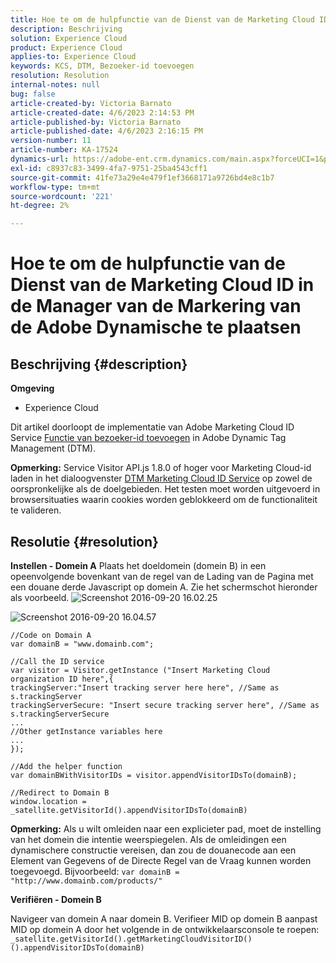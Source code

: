 ```yaml
---
title: Hoe te om de hulpfunctie van de Dienst van de Marketing Cloud ID in de Manager van de Markering van de Adobe Dynamische te plaatsen
description: Beschrijving
solution: Experience Cloud
product: Experience Cloud
applies-to: Experience Cloud
keywords: KCS, DTM, Bezoeker-id toevoegen
resolution: Resolution
internal-notes: null
bug: false
article-created-by: Victoria Barnato
article-created-date: 4/6/2023 2:14:53 PM
article-published-by: Victoria Barnato
article-published-date: 4/6/2023 2:16:15 PM
version-number: 11
article-number: KA-17524
dynamics-url: https://adobe-ent.crm.dynamics.com/main.aspx?forceUCI=1&pagetype=entityrecord&etn=knowledgearticle&id=7db5c361-85d4-ed11-a7c7-6045bd006295
exl-id: c8937c83-3499-4fa7-9751-25ba4543cff1
source-git-commit: 41fe73a29e4e479f1ef3668171a9726bd4e8c1b7
workflow-type: tm+mt
source-wordcount: '221'
ht-degree: 2%

---
```


# Hoe te om de hulpfunctie van de Dienst van de Marketing Cloud ID in de Manager van de Markering van de Adobe Dynamische te plaatsen

## Beschrijving {#description}

<b>Omgeving</b>
- Experience Cloud


Dit artikel doorloopt de implementatie van Adobe Marketing Cloud ID Service [Functie van bezoeker-id toevoegen](https://experienceleague.adobe.com/docs/id-service/using/id-service-api/methods/appendvisitorid.html) in Adobe Dynamic Tag Management (DTM).

<b>Opmerking:</b> Service Visitor API.js 1.8.0 of hoger voor Marketing Cloud-id laden in het dialoogvenster [DTM Marketing Cloud ID Service](https://experienceleague.adobe.com/docs/id-service/using/id-service-api/methods/getmcvid.html) op zowel de oorspronkelijke als de doelgebieden. Het testen moet worden uitgevoerd in browsersituaties waarin cookies worden geblokkeerd om de functionaliteit te valideren.


## Resolutie {#resolution}

<b>Instellen - Domein A</b>
Plaats het doeldomein (domein B) in een opeenvolgende bovenkant van de regel van de Lading van de Pagina met een douane derde Javascript op domein A. Zie het schermschot hieronder als voorbeeld.
![Screenshot 2016-09-20 16.02.25](https://helpx.adobe.com/content/dam/help/en/dtm/kb/how-to-set-marketing-cloud-id-service-helper-function-in-adobe-d/jcr%3acontent/main-pars/image/Screenshot%202016-09-20%2016.02.25.png "Screenshot 2016-09-20 16.02.25")

![Screenshot 2016-09-20 16.04.57](https://helpx.adobe.com/content/dam/help/en/dtm/kb/how-to-set-marketing-cloud-id-service-helper-function-in-adobe-d/jcr%3acontent/main-pars/image_1393293752/Screenshot%202016-09-20%2016.04.57.png "Screenshot 2016-09-20 16.04.57")

```clike
//Code on Domain A
var domainB = "www.domainb.com";
 
//Call the ID service
var visitor = Visitor.getInstance ("Insert Marketing Cloud organization ID here",{
trackingServer:"Insert tracking server here here", //Same as s.trackingServer
trackingServerSecure: "Insert secure tracking server here", //Same as s.trackingServerSecure
...
//Other getInstance variables here
...
});
 
//Add the helper function
var domainBWithVisitorIDs = visitor.appendVisitorIDsTo(domainB);
 
//Redirect to Domain B
window.location = _satellite.getVisitorId().appendVisitorIDsTo(domainB)
```


<b>Opmerking:</b> Als u wilt omleiden naar een explicieter pad, moet de instelling van het domein die intentie weerspiegelen. Als de omleidingen een dynamischere constructie vereisen, dan zou de douanecode aan een Element van Gegevens of de Directe Regel van de Vraag kunnen worden toegevoegd. Bijvoorbeeld: `var domainB = "http://www.domainb.com/products/"`


<b>Verifiëren - Domein B</b>


Navigeer van domein A naar domein B. Verifieer MID op domein B aanpast MID op domein A door het volgende in de ontwikkelaarsconsole te roepen:  `_satellite.getVisitorId().getMarketingCloudVisitorID()().appendVisitorIDsTo(domainB)`
